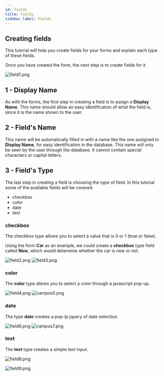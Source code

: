 ```yaml
---
id: fields
title: Fields
sidebar_label: Fields
---
```


## Creating fields

This tutorial will help you create fields for your forms and explain each type of these fields.

Once you have created the form, the next step is to create fields for it.

![field1.png](assets/field1.png)    

## 1 - Display Name

As with the forms, the first step in creating a field is to assign a **Display Name**. This name should allow an easy identification of what the field is, since it is the name shown to the user.

## 2 - Field's Name
This name will be automatically filled in with a name like the one assigned to **Display Name**, for easy identification in the database. This name will only be seen by the user through the database. It cannot contain special characters or capital letters.

## 3 - Field's Type
The last step in creating a field is choosing the type of field. In this tutorial some of the available fields will be covered.

* checkbox
* color
* date
* text

### checkbox
The checkbox type allows you to select a value that is 0 or 1 (true or false).

Using the form **Car** as an example, we could create a **checkbox** type field called **New**, which would determine whether the car is new or not.

![field2.png](assets/field2.png)  ![field3.png](assets/field3.png)   

### color
The **color** type allows you to select a color through a javascript pop-up.

![field4.png](assets/field4.png)  ![campos5.png](assets/campos5.png)

### date
The type **date** creates a pop-ip jquery of date selection.

![field6.png](assets/field6.png)  ![campos7.png](assets/campos7.png)

### text
The **text** type creates a simple text input.

![field8.png](assets/field8.png)

![field9.png](assets/field9.png) 
